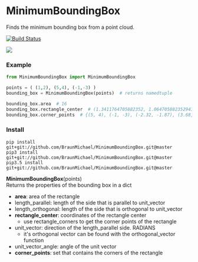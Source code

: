 # MinimumBoundingBox
Finds the minimum bounding box from a point cloud.  

[![Build Status](https://travis-ci.com/BraunMichael/MinimumBoundingBox.svg?branch=master)](https://travis-ci.com/BraunMichael/MinimumBoundingBox)

![](https://github.com/BraunMichael/MinimumBoundingBox/blob/master/visual.png?raw=true)

### Example
```python
from MinimumBoundingBox import MinimumBoundingBox

points = ( (1,2), (5,4), (-1,-3) )
bounding_box = MinimumBoundingBox(points)  # returns namedtuple

bounding_box.area  # 16
bounding_box.rectangle_center  # (1.3411764705882352, 1.0647058823529414)
bounding_box.corner_points  # {(5, 4), (-1, -3), (-2.32, -1.87), (3.68, 5.13)}
```

### Install
```shell
pip install git+git://github.com/BraunMichael/MinimumBoundingBox.git@master
pip3 install git+git://github.com/BraunMichael/MinimumBoundingBox.git@master
pip3.5 install git+git://github.com/BraunMichael/MinimumBoundingBox.git@master
```

**MinimumBoundingBox**(points)  
Returns the properties of the bounding box in a dict
* **area**: area of the rectangle  
* length_parallel: length of the side that is parallel to unit_vector  
* length_orthogonal: length of the side that is orthogonal to unit_vector  
* **rectangle_center**: coordinates of the rectangle center  
  * use rectangle_corners to get the corner points of the rectangle
* unit_vector: direction of the length_parallel side. RADIANS  
  * it's orthogonal vector can be found with the orthogonal_vector function
* unit_vector_angle: angle of the unit vector  
* **corner_points**: set that contains the corners of the rectangle
